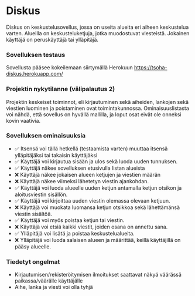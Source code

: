# Diskus
Diskus on keskustelusovellus, jossa on useita alueita eri aiheen keskustelua varten. Alueilla on keskusteluketjuja, jotka muodostuvat viesteistä. Jokainen käyttäjä on peruskäyttäjä tai ylläpitäjä.

### Sovelluksen testaus
Sovellusta pääsee kokeilemaan siirtymällä Herokuun https://tsoha-diskus.herokuapp.com/

### Projektin nykytilanne (välipalautus 2)
Projektin keskeiset toiminnot, eli kirjautuminen sekä aiheiden, lankojen sekä viestien luominen ja poistaminen ovat toimintakunnossa. Ominaisuuslistasta voi nähdä, että sovellus on hyvällä mallilla, ja loput osat eivät ole onneksi kovin vaativia.

### Sovelluksen ominaisuuksia
- ✅ Itsensä voi tällä hetkellä (testaamista varten) muuttaa itsensä ylläpitäjäksi tai takaisin käyttäjäksi
- ✅ Käyttäjä voi kirjautua sisään ja ulos sekä luoda uuden tunnuksen.
- ✅ Käyttäjä näkee sovelluksen etusivulla listan alueista
- ❌ Käyttäjä näkee jokaisen alueen ketjujen ja viestien määrän
- ❌ Käyttäjä näkee viimeksi lähetetyn viestin ajankohdan.
- ✅ Käyttäjä voi luoda alueelle uuden ketjun antamalla ketjun otsikon ja aloitusviestin sisällön.
- ✅ Käyttäjä voi kirjoittaa uuden viestin olemassa olevaan ketjuun.
- ❌ Käyttäjä voi muokata luomansa ketjun otsikkoa sekä lähettämänsä viestin sisältöä.
- ✅ Käyttäjä voi myös poistaa ketjun tai viestin.
- ❌ Käyttäjä voi etsiä kaikki viestit, joiden osana on annettu sana.
- ✅ Ylläpitäjä voi lisätä ja poistaa keskustelualueita.
- ❌ Ylläpitäjä voi luoda salaisen alueen ja määrittää, keillä käyttäjillä on pääsy alueelle.

### Tiedetyt ongelmat
- Kirjautumisen/rekisteröitymisen ilmoitukset saattavat näkyä väärässä paikassa/väärälle käyttäjälle
- Aihe, lanka ja viesti voi olla tyhjä
